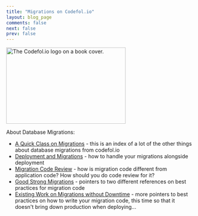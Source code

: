 ```yaml
---
title: "Migrations on Codefol.io"
layout: blog_page
comments: false
next: false
prev: false
---
```


<img src="/images/codefolio_book_transparent_320_205.png" class="pull-right" width="320" height="205" alt="The Codefol.io logo on a book cover."> </img>

About Database Migrations:

* [A Quick Class on Migrations](/posts/a-quick-class-on-migrations/) - this is an index of a lot of the other things about database migrations from codefol.io
* [Deployment and Migrations](/posts/deployment-and-migrations/) - how to handle your migrations alongside deployment
* [Migration Code Review](/posts/migration-code-review/) - how is migration code different from application code? How should you do code review for it?
* [Good Strong Migrations](/posts/good-strong-migrations/) - pointers to two different references on best practices for migration code
* [Existing Work on Migrations without Downtime](/posts/existing-work-on-migrations-without-downtime/) - more pointers to best practices on how to write your migration code, this time so that it doesn't bring down production when deploying...
